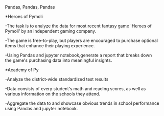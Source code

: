 Pandas, Pandas, Pandas

*Heroes of Pymoli

-The task is to analyze the data for most recent fantasy game 'Heroes of Pymoli' by an independent gaming company.

-The game is free-to-play, but players are encouraged to purchase optional items that enhance their playing experience. 

-Using Pandas and jupyter notebook,generate a report that breaks down the game's purchasing data into meaningful insights.

*Academy of Py

-Analyze the district-wide standardized test results

-Data consists of every student's math and reading scores, as well as various information on the schools they attend.

-Aggregate the data to and showcase obvious trends in school performance using Pandas and jupyter notebook.
